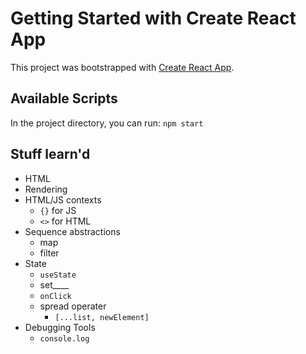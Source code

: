 # Getting Started with Create React App

This project was bootstrapped with [Create React App](https://github.com/facebook/create-react-app).

## Available Scripts

In the project directory, you can run: `npm start`

## Stuff learn'd

- HTML
- Rendering
- HTML/JS contexts
	- `{}` for JS
	- `<>` for HTML
- Sequence abstractions
	- map
	- filter
- State
	- `useState`
	- set____
	- `onClick`
	- spread operater
		- `[...list, newElement]`
- Debugging Tools
	- `console.log`